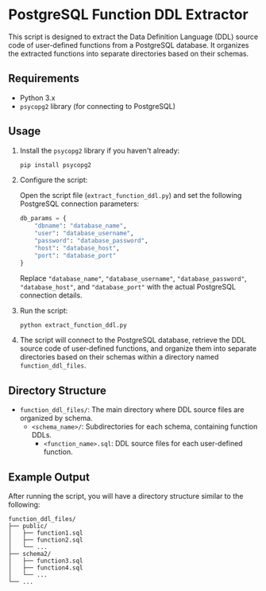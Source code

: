 # PostgreSQL Function DDL Extractor

This script is designed to extract the Data Definition Language (DDL) source code of user-defined functions from a PostgreSQL database. It organizes the extracted functions into separate directories based on their schemas.

## Requirements

- Python 3.x
- `psycopg2` library (for connecting to PostgreSQL)

## Usage

1. Install the `psycopg2` library if you haven't already:

   ```bash
   pip install psycopg2
   ```

2. Configure the script:
    
    Open the script file (`extract_function_ddl.py`) and set the following PostgreSQL connection parameters:

     ```python
     db_params = {
         "dbname": "database_name",
         "user": "database_username",
         "password": "database_password",
         "host": "database_host",
         "port": "database_port"
     }
     ```

    Replace `"database_name"`, `"database_username"`, `"database_password"`, `"database_host"`, and `"database_port"` with the actual PostgreSQL connection details.

3. Run the script:

   ```bash
   python extract_function_ddl.py
   ```

4. The script will connect to the PostgreSQL database, retrieve the DDL source code of user-defined functions, and organize them into separate directories based on their schemas within a directory named `function_ddl_files`.

## Directory Structure

- `function_ddl_files/`: The main directory where DDL source files are organized by schema.
  - `<schema_name>/`: Subdirectories for each schema, containing function DDLs.
    - `<function_name>.sql`: DDL source files for each user-defined function.

## Example Output

After running the script, you will have a directory structure similar to the following:

```
function_ddl_files/
├── public/
│   ├── function1.sql
│   ├── function2.sql
│   └── ...
├── schema2/
│   ├── function3.sql
│   ├── function4.sql
│   └── ...
└── ...
```
